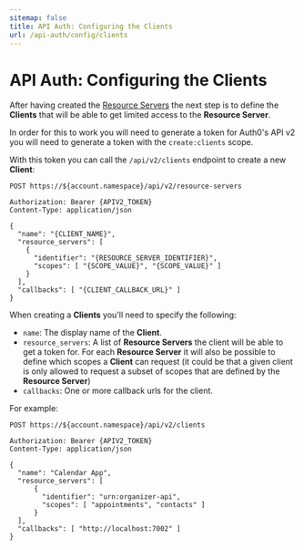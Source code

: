 ```yaml
---
sitemap: false
title: API Auth: Configuring the Clients
url: /api-auth/config/clients
---
```


# API Auth: Configuring the Clients

After having created the [Resource Servers](/api-auth/config/resource-servers) the next step is to define the **Clients** that will be able to get limited access to the **Resource Server**.

In order for this to work you will need to generate a token for Auth0's API v2 you will need to generate a token with the `create:clients` scope.

With this token you can call the `/api/v2/clients` endpoint to create a new **Client**:

```text
POST https://${account.namespace}/api/v2/resource-servers

Authorization: Bearer {APIV2_TOKEN}
Content-Type: application/json

{
  "name": "{CLIENT_NAME}",
  "resource_servers": [
    {
      "identifier": "{RESOURCE_SERVER_IDENTIFIER}",
      "scopes": [ "{SCOPE_VALUE}", "{SCOPE_VALUE}" ]  
    }
  ],
  "callbacks": [ "{CLIENT_CALLBACK_URL}" ]
}
```

When creating a **Clients** you'll need to specify the following:

 - `name`: The display name of the **Client**.
 - `resource_servers`: A list of **Resource Servers** the client will be able to get a token for. For each **Resource Server** it will also be possible to define which scopes a **Client** can request (it could be that a given client is only allowed to request a subset of scopes that are defined by the **Resource Server**)
 - `callbacks`: One or more callback urls for the client.

For example:

```text
POST https://${account.namespace}/api/v2/clients

Authorization: Bearer {APIV2_TOKEN}
Content-Type: application/json

{
  "name": "Calendar App",
  "resource_servers": [
      {
        "identifier": "urn:organizer-api",
        "scopes": [ "appointments", "contacts" ]
      }
  ],
  "callbacks": [ "http://localhost:7002" ]
}
```
